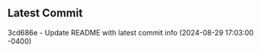 
## Latest Commit
3cd686e - Update README with latest commit info (2024-08-29 17:03:00 -0400) <Yunxi-Zhou>
